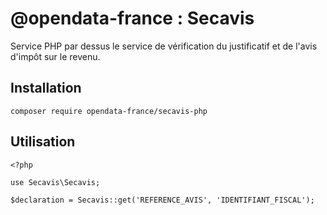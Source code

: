 # @opendata-france : Secavis

Service PHP par dessus le service de vérification du justificatif et de l'avis d'impôt sur le revenu.

## Installation

```
composer require opendata-france/secavis-php
```
## Utilisation

```
<?php

use Secavis\Secavis;

$declaration = Secavis::get('REFERENCE_AVIS', 'IDENTIFIANT_FISCAL');
```
